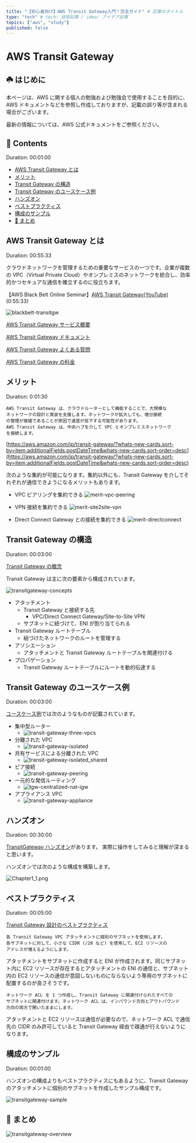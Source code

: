 ```yaml
---
title: "【初心者向け】AWS Transit Gateway入門！完全ガイド" # 記事のタイトル
type: "tech" # tech: 技術記事 / idea: アイデア記事
topics: ["aws", "study"]
published: false
---
```


# AWS Transit Gateway<!-- omit in toc -->

## ☘️ はじめに<!-- omit in toc -->

本ページは、AWS に関する個人の勉強および勉強会で使用することを目的に、AWS ドキュメントなどを参照し作成しておりますが、記載の誤り等が含まれる場合がございます。

最新の情報については、AWS 公式ドキュメントをご参照ください。

## 👀 Contents<!-- omit in toc -->

Duration: 00:01:00

- [AWS Transit Gateway とは](#aws-transit-gateway-とは)
- [メリット](#メリット)
- [Transit Gateway の構造](#transit-gateway-の構造)
- [Transit Gateway のユースケース例](#transit-gateway-のユースケース例)
- [ハンズオン](#ハンズオン)
- [ベストプラクティス](#ベストプラクティス)
- [構成のサンプル](#構成のサンプル)
- [📖 まとめ](#-まとめ)

## AWS Transit Gateway とは

Duration: 00:55:33

クラウドネットワークを管理するための重要なサービスの一つです。企業が複数の VPC（Virtual Private Cloud）やオンプレミスのネットワークを統合し、効率的かつセキュアな通信を確立するのに役立ちます。

【AWS Black Belt Online Seminar】[AWS Transit Gateway(YouTube)](https://youtu.be/Yhe2jYzFmfs)(0:55:33)

![blackbelt-transitgw](/images/blackbelt/blackbelt-transitgw-320.jpg)

[AWS Transit Gateway サービス概要](https://aws.amazon.com/jp/transit-gateway/)

[AWS Transit Gateway ドキュメント](https://docs.aws.amazon.com/ja_jp/vpc/#aws-transit-gateway)

[AWS Transit Gateway よくある質問](https://aws.amazon.com/jp/transit-gateway/faqs/)

[AWS Transit Gateway の料金](https://aws.amazon.com/jp/transit-gateway/pricing/)

## メリット

Duration: 0:01:30

```text
AWS Transit Gateway は、クラウドルーターとして機能することで、大規模な
ネットワークの設計と実装を支援します。ネットワークが拡大しても、増分接続
の管理が複雑であることが原因で速度が低下する可能性があります。
AWS Transit Gateway は、中央ハブを介して VPC とオンプレミスネットワーク
を接続します。
```

[https://aws.amazon.com/jp/transit-gateway/?whats-new-cards.sort-by=item.additionalFields.postDateTime&whats-new-cards.sort-order=desc](https://aws.amazon.com/jp/transit-gateway/?whats-new-cards.sort-by=item.additionalFields.postDateTime&whats-new-cards.sort-order=desc)

次のような集約が可能になります。集約以外にも、Transit Gateway を介してそれぞれが通信できようになるメリットもあります。

- VPC ピアリングを集約できる
  ![merit-vpc-peering](/images/transitgw/merit-vpc-peering-320.jpg)

- VPN 接続を集約できる
  ![merit-site2site-vpn](/images/transitgw/merit-site2site-vpn-320.jpg)

- Direct Connect Gateway との接続を集約できる
  ![merit-directconnect](/images/transitgw/merit-directconnect-320.jpg)

## Transit Gateway の構造

Duration: 00:03:00

[Transit Gateway の概念](https://docs.aws.amazon.com/ja_jp/vpc/latest/tgw/what-is-transit-gateway.html#concepts)

Transit Gateway は主に次の要素から構成されています。

![transitgateway-concepts](/images/transitgw/transitgw-concepts.png)

- アタッチメント
  - Transit Gateway と接続する先
    - VPC/Direct Connect Gateway/Site-to-Site VPN
  - サブネットに紐づけて、ENI が割り当てられる
- Transit Gateway ルートテーブル
  - 紐づけたネットワークのルートを管理する
- アソシエーション
  - アタッチメントと Transit Gateway ルートテーブルを関連付ける
- プロパゲーション
  - Transit Gateway ルートテーブルにルートを動的伝達する

## Transit Gateway のユースケース例

Duration: 00:03:00

[ユースケース例](https://docs.aws.amazon.com/ja_jp/vpc/latest/tgw/TGW_Scenarios.html)では次のようなものが記載されています。

- 集中型ルーター
  - ![transit-gateway-three-vpcs](/images/transitgw/transit-gateway-three-vpcs.png)
- 分離された VPC
  - ![transit-gateway-isolated](/images/transitgw/transit-gateway-isolated.png)
- 共有サービスによる分離された VPC
  - ![transit-gateway-isolated_shared](/images/transitgw/transit-gateway-isolated_shared.png)
- ピア接続
  - ![transit-gateway-peering](/images/transitgw/transit-gateway-peering.png)
- 一元的な発信ルーティング
  - ![tgw-centralized-nat-igw](/images/transitgw/tgw-centralized-nat-igw.png)
- アプライアンス VPC
  - ![transit-gateway-appliance](/images/transitgw/transit-gateway-appliance.png)

## ハンズオン

Duration: 00:30:00

[TransitGateway ハンズオン](https://develop.d1xrg9ubdspdie.amplifyapp.com/)があります。
実際に操作をしてみると理解が深まると思います。

ハンズオンでは次のような構成を構築します。

![Chapter1_1.png](/images/transitgw/Chapter1_1.png)

## ベストプラクティス

Duration: 00:05:00

[Transit Gateway 設計のベストプラクティス](https://docs.aws.amazon.com/ja_jp/vpc/latest/tgw/tgw-best-design-practices.html)

```text
各 Transit Gateway VPC アタッチメントに個別のサブネットを使用します。
各サブネットに対して、小さな CIDR (/28 など) を使用して、EC2 リソースの
アドレスが増えるようにします。
```

アタッチメントをサブネットに作成すると ENI が作成されます。同じサブネット内に EC2 リソースが存在するとアタッチメントの ENI の通信と、サブネット内の EC2 リソースの通信が意図しないものにならないよう専用のサブネットに配置するのが良さそうです。

```text
ネットワーク ACL を 1 つ作成し、Transit Gateway に関連付けられたすべての
サブネットに関連付けます。ネットワーク ACL は、インバウンド方向とアウトバウンド
方向の両方で開いたままにします。
```

アタッチメントと EC2 リソースは通信が必要なので、ネットワーク ACL で通信先の CIDR
のみ許可していると Transit Gateway 経由で疎通が行えないようになります。

## 構成のサンプル

Duration: 00:01:00

ハンズオンの構成よりもベストプラクティスにもあるように、Transit Gateway のアタッチメントに個別のサブネットを作成したサンプル構成です。

![transitgateway-sample](/images/transitgw/transitgw-sample.png)

## 📖 まとめ

![transitgateway-overview](/images/all/transitgateway.png)
